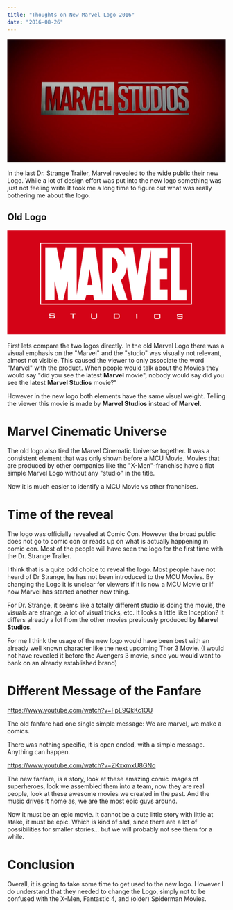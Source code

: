 ```yaml
---
title: "Thoughts on New Marvel Logo 2016"
date: "2016-08-26"
---
```


![](images/maxresdefault.jpg)

In the last Dr. Strange Trailer, Marvel revealed to the wide public their new Logo. While a lot of design effort was put into the new logo something was just not feeling write It took me a long time to figure out what was really bothering me about the logo.

## Old Logo

![](images/Marvel_Studios_logo.svg_.png)

First lets compare the two logos directly. In the old Marvel Logo there was a visual emphasis on the "Marvel" and the "studio" was visually not relevant, almost not visible. This caused the viewer to only associate the word "Marvel" with the product. When people would talk about the Movies they would say "did you see the latest **Marvel** movie", nobody would say did you see the latest **Marvel Studios** movie?"

However in the new logo both elements have the same visual weight. Telling the viewer this movie is made by **Marvel Studios** instead of **Marvel.** 

# Marvel Cinematic Universe

The old logo also tied the Marvel Cinematic Universe together. It was a consistent element that was only shown before a MCU Movie. Movies that are produced by other companies like the "X-Men"-franchise have a flat simple Marvel Logo without any "studio" in the title.

Now it is much easier to identify a MCU Movie vs other franchises.

# Time of the reveal

The logo was officially revealed at Comic Con. However the broad public does not go to comic con or reads up on what is actually happening in comic con. Most of the people will have seen the logo for the first time with the Dr. Strange Trailer.

I think that is a quite odd choice to reveal the logo. Most people have not heard of Dr Strange, he has not been introduced to the MCU Movies. By changing the Logo it is unclear for viewers if it is now a MCU Movie or if now Marvel has started another new thing.

For Dr. Strange, it seems like a totally different studio is doing the movie, the visuals are strange, a lot of visual tricks, etc. It looks a little like Inception? It differs already a lot from the other movies previously produced by **Marvel Studios**.

For me I think the usage of the new logo would have been best with an already well known character like the next upcoming Thor 3 Movie. (I would not have revealed it before the Avengers 3 movie, since you would want to bank on an already established brand)

# Different Message of the Fanfare

https://www.youtube.com/watch?v=FpE9QkKc1OU

The old fanfare had one single simple message: We are marvel, we make a comics.

There was nothing specific, it is open ended, with a simple message. Anything can happen.

https://www.youtube.com/watch?v=ZKxxmxU8GNo

The new fanfare, is a story, look at these amazing comic images of superheroes, look we assembled them into a team, now they are real people, look at these awesome movies we created in the past. And the music drives it home as, we are the most epic guys around.

Now it must be an epic movie. It cannot be a cute little story with little at stake, it must be epic. Which is kind of sad, since there are a lot of possibilities for smaller stories... but we will probably not see them for a while.

# Conclusion

Overall, it is going to take some time to get used to the new logo. However I do understand that they needed to change the Logo, simply not to be confused with the X-Men, Fantastic 4, and (older) Spiderman Movies.
